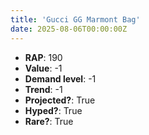 ```yaml
---
title: 'Gucci GG Marmont Bag'
date: 2025-08-06T00:00:00Z
---
```

- **RAP**: 190
- **Value**: -1
- **Demand level**: -1
- **Trend**: -1
- **Projected?**: True
- **Hyped?**: True
- **Rare?**: True
